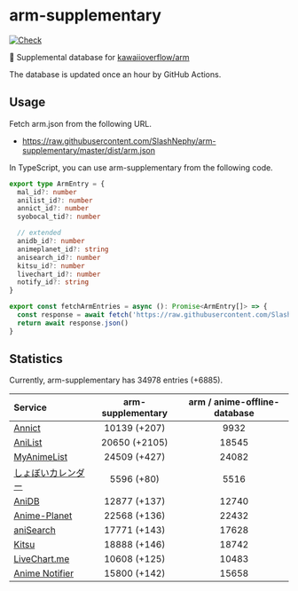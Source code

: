 # arm-supplementary

[![Check](https://github.com/SlashNephy/arm-supplementary/actions/workflows/check-node.yml/badge.svg)](https://github.com/SlashNephy/arm-supplementary/actions/workflows/check-node.yml)

💊 Supplemental database for [kawaiioverflow/arm](https://github.com/kawaiioverflow/arm)

The database is updated once an hour by GitHub Actions.

## Usage

Fetch arm.json from the following URL.

- https://raw.githubusercontent.com/SlashNephy/arm-supplementary/master/dist/arm.json

In TypeScript, you can use arm-supplementary from the following code.

```TypeScript
export type ArmEntry = {
  mal_id?: number
  anilist_id?: number
  annict_id?: number
  syobocal_tid?: number

  // extended
  anidb_id?: number
  animeplanet_id?: string
  anisearch_id?: number
  kitsu_id?: number
  livechart_id?: number
  notify_id?: string
}

export const fetchArmEntries = async (): Promise<ArmEntry[]> => {
  const response = await fetch('https://raw.githubusercontent.com/SlashNephy/arm-supplementary/master/dist/arm.json')
  return await response.json()
}
```

## Statistics

Currently, arm-supplementary has 34978 entries (+6885).

| Service                                     | arm-supplementary | arm / anime-offline-database |
| :------------------------------------------ | :---------------: | :--------------------------: |
| [Annict](https://annict.com)                |   10139 (+207)    |             9932             |
| [AniList](https://anilist.co)               |   20650 (+2105)   |            18545             |
| [MyAnimeList](https://myanimelist.net)      |   24509 (+427)    |            24082             |
| [しょぼいカレンダー](https://cal.syoboi.jp) |    5596 (+80)     |             5516             |
| [AniDB](https://anidb.net)                  |   12877 (+137)    |            12740             |
| [Anime-Planet](https://anime-planet.com)    |   22568 (+136)    |            22432             |
| [aniSearch](https://anisearch.com)          |   17771 (+143)    |            17628             |
| [Kitsu](https://kitsu.io)                   |   18888 (+146)    |            18742             |
| [LiveChart.me](https://livechart.me)        |   10608 (+125)    |            10483             |
| [Anime Notifier](https://notify.moe)        |   15800 (+142)    |            15658             |
